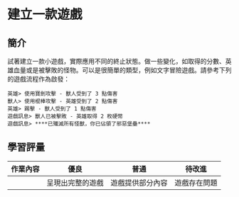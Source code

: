 # 建立一款遊戲

## 簡介

試著建立一款小遊戲，實際應用不同的終止狀態。做一些變化，如取得的分數、英雄血量或是被擊敗的怪物。可以是很簡單的類型，例如文字冒險遊戲。請參考下列的遊戲流程作為啟發：

```
英雄> 使用寶劍攻擊 - 獸人受到了 3 點傷害
獸人> 使用棍棒攻擊 - 英雄受到了 2 點傷害
英雄> 踢擊 - 獸人受到了 1 點傷害
遊戲訊息> 獸人已被擊敗 - 英雄取得 2 枚硬幣
遊戲訊息> ****已殲滅所有怪獸，你已佔領了邪惡堡壘****
```

## 學習評量

| 作業內容 | 優良             | 普通             | 待改進       |
| -------- | ---------------- | ---------------- | ------------ |
|          | 呈現出完整的遊戲 | 遊戲提供部分內容 | 遊戲存在問題 |
